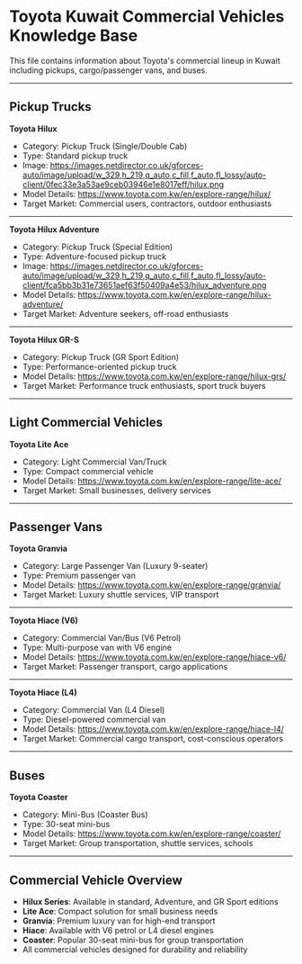 # Toyota Kuwait Commercial Vehicles Knowledge Base

This file contains information about Toyota's commercial lineup in Kuwait including pickups, cargo/passenger vans, and buses.

---

## Pickup Trucks

**Toyota Hilux**
- Category: Pickup Truck (Single/Double Cab)
- Type: Standard pickup truck
- Image: https://images.netdirector.co.uk/gforces-auto/image/upload/w_329,h_219,q_auto,c_fill,f_auto,fl_lossy/auto-client/0fec33e3a53ae9ceb03946e1e8017eff/hilux.png
- Model Details: https://www.toyota.com.kw/en/explore-range/hilux/
- Target Market: Commercial users, contractors, outdoor enthusiasts

---

**Toyota Hilux Adventure**
- Category: Pickup Truck (Special Edition)
- Type: Adventure-focused pickup truck
- Image: https://images.netdirector.co.uk/gforces-auto/image/upload/w_329,h_219,q_auto,c_fill,f_auto,fl_lossy/auto-client/fca5bb3b31e73651aef63f50409a4e53/hilux_adventure.png
- Model Details: https://www.toyota.com.kw/en/explore-range/hilux-adventure/
- Target Market: Adventure seekers, off-road enthusiasts

---

**Toyota Hilux GR-S**
- Category: Pickup Truck (GR Sport Edition)
- Type: Performance-oriented pickup truck
- Model Details: https://www.toyota.com.kw/en/explore-range/hilux-grs/
- Target Market: Performance truck enthusiasts, sport truck buyers

---

## Light Commercial Vehicles

**Toyota Lite Ace**
- Category: Light Commercial Van/Truck
- Type: Compact commercial vehicle
- Model Details: https://www.toyota.com.kw/en/explore-range/lite-ace/
- Target Market: Small businesses, delivery services

---

## Passenger Vans

**Toyota Granvia**
- Category: Large Passenger Van (Luxury 9-seater)
- Type: Premium passenger van
- Model Details: https://www.toyota.com.kw/en/explore-range/granvia/
- Target Market: Luxury shuttle services, VIP transport

---

**Toyota Hiace (V6)**
- Category: Commercial Van/Bus (V6 Petrol)
- Type: Multi-purpose van with V6 engine
- Model Details: https://www.toyota.com.kw/en/explore-range/hiace-v6/
- Target Market: Passenger transport, cargo applications

---

**Toyota Hiace (L4)**
- Category: Commercial Van (L4 Diesel)
- Type: Diesel-powered commercial van
- Model Details: https://www.toyota.com.kw/en/explore-range/hiace-l4/
- Target Market: Commercial cargo transport, cost-conscious operators

---

## Buses

**Toyota Coaster**
- Category: Mini-Bus (Coaster Bus)
- Type: 30-seat mini-bus
- Model Details: https://www.toyota.com.kw/en/explore-range/coaster/
- Target Market: Group transportation, shuttle services, schools

---

## Commercial Vehicle Overview

- **Hilux Series**: Available in standard, Adventure, and GR Sport editions
- **Lite Ace**: Compact solution for small business needs
- **Granvia**: Premium luxury van for high-end transport
- **Hiace**: Available with V6 petrol or L4 diesel engines
- **Coaster**: Popular 30-seat mini-bus for group transportation
- All commercial vehicles designed for durability and reliability
